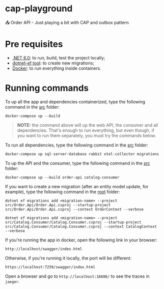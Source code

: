 # cap-playground

📤 Order API - Just playing a bit with CAP and outbox pattern

# Pre requisites

- [.NET 6.0](https://dotnet.microsoft.com/en-us/download): to run, build, test the project locally;
- [dotnet-ef tool](https://docs.microsoft.com/en-us/ef/core/cli/dotnet): to create new migrations;
- [Docker](https://www.docker.com/products/docker-desktop/): to run everything inside containers.

# Running commands

To up all the app and dependencies containerized, type the following command in
the [src](./src) folder:

```shell
docker-compose up --build
```

> **NOTE:** the command above will up the web API, the consumer and all dependencies.
> That's enough to run everything, but even though, if you want to run them separately,
> you must try the commands below.

To run all dependencies, type the following command in
the [src](./src) folder:

```shell
docker-compose up sql-server-database rabbit otel-collector migrations
```

To up the API and the consumer, type the following command in
the [src](./src) folder:

```shell
docker-compose up --build order-api catalog-consumer
```

If you want to create a new migration (after an entity model update, for example), type the following command in
the [root](./) folder:

```shell
dotnet ef migrations add <migration-name> --project src/Order.Api/Order.Api.csproj --startup-project src/Order.Api/Order.Api.csproj --context OrderContext --verbose

dotnet ef migrations add <migration-name> --project src/Catalog.Consumer/Catalog.Consumer.csproj --startup-project src/Catalog.Consumer/Catalog.Consumer.csproj --context CatalogContext --verbose
```

If you're running the app in docker, open the following link in your browser:

```shell
http://localhost/swagger/index.html
```

Otherwise, if you're running it locally, the port will be different:

```shell
https://localhost:7259/swagger/index.html
```

Open a browser and go to `http://localhost:16686/` to see the traces in `jaeger`.